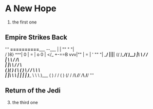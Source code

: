 # A New Hope
1. the first one
## Empire Strikes Back


'''
                   ____==========_______
        _--____   |    | ""  " "|       \
       /  )8}  ^^^| 0  |  =     |  o  0  |
     </_ +-==B vvv|""  |  =     | '  "" "|
        \_____/   |____|________|________|
                 (_(  )\________/___(  )__)
                   |\  \            /  /\
                   | \  \          /  /\ \
                   | |\  \        /  /  \ \
                   (  )(  )       (  \   (  )
                    \  / /        \  \   \  \
                     \|  |\        \  \  |  |
                      |  | )____    \  \ \  )___
                      (  )  /  /    (  )  (/  /
                     /___\ /__/     /___\ /__/
'''

## Return of the Jedi
3. the third one
